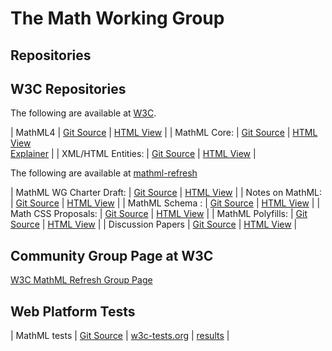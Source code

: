 # The Math Working Group

## Repositories

## W3C Repositories

The following are available at 
[W3C](https://github.com/w3c).


 | MathML4             | [Git Source](https://github.com/w3c/mathml)               | [HTML View](https://w3c.github.io/mathml)               |
 | MathML Core:        | [Git Source](https://github.com/w3c/mathml-core)          | [HTML View](mathml-core) <br> [Explainer](mathml-core/docs/explainer)      |
 | XML/HTML Entities:  | [Git Source](https://github.com/w3c/xml-entities)         | [HTML View](https://w3c.github.io/xml-entities)         |



The following are available at 
[mathml-refresh](https://github.com/mathml-refresh)


 | MathML WG Charter Draft:  | [Git Source](https://github.com/mathml-refresh/charter-drafts)         | [HTML View](charter-drafts/math-2020.html)      |
 | Notes on MathML:    | [Git Source](https://github.com/mathml-refresh/notes-on-mathml)      | [HTML View](notes-on-mathml)      |
 | MathML Schema    :  | [Git Source](https://github.com/mathml-refresh/mathml-schema)        | [HTML View](mathml-schema)        |
 | Math CSS Proposals: | [Git Source](https://github.com/mathml-refresh/mathml-css-proposals) | [HTML View](mathml-css-proposals) |
 | MathML Polyfills:   | [Git Source](https://github.com/mathml-refresh/mathml-polyfills)     | [HTML View](mathml-polyfills)     |
 | Discussion Papers   | [Git Source](https://github.com/mathml-refresh/discussion-papers)    | [HTML View](discussion-papers)    |




<!--
## Travis CI

[Travis Status](https://travis-ci.org/mathml-refresh)
-->


## Community Group Page at W3C

[W3C MathML Refresh Group Page](https://www.w3.org/community/mathml4/)


## Web Platform Tests

 | MathML tests | [Git Source](https://github.com/web-platform-tests/wpt/tree/master/mathml) | [w3c-tests.org](https://w3c-test.org/mathml/) | [results](https://wpt.fyi/results/mathml) |
